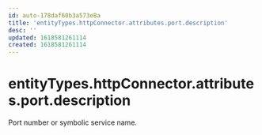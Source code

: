 ```yaml
---
id: auto-178daf60b3a573e8a
title: 'entityTypes.httpConnector.attributes.port.description'
desc: ''
updated: 1618581261114
created: 1618581261114
---
```

# entityTypes.httpConnector.attributes.port.description

Port number or symbolic service name.